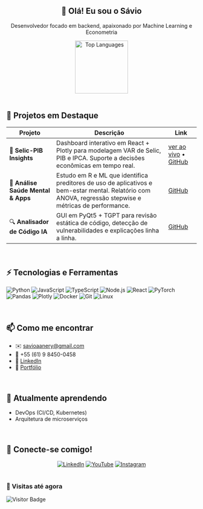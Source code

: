 <!-- README.md para perfil do GitHub do Sávio (nizpew) -->

<h2 align="center">👋 Olá! Eu sou o Sávio</h2>
<p align="center">Desenvolvedor focado em backend, apaixonado por Machine Learning e Econometria</p>

<div align="center">
  <img src="https://github-readme-stats.vercel.app/api/top-langs?username=nizpew&locale=en&layout=compact&langs_count=6&theme=dracula&hide_border=false" height="140" alt="Top Languages" />
</div>

<br />

## 🔭 Projetos em Destaque

| Projeto | Descrição | Link |
| ------- | --------- | ---- |
| 🚀 **Selic-PIB Insights** | Dashboard interativo em React + Plotly para modelagem VAR de Selic, PIB e IPCA. Suporte a decisões econômicas em tempo real. | [ver ao vivo](https://selic-pib-insights.lovable.app/) • [GitHub](https://github.com/nizpew/selic-pib-insights) |
| 🧠 **Análise Saúde Mental & Apps** | Estudo em R e ML que identifica preditores de uso de aplicativos e bem-estar mental. Relatório com ANOVA, regressão stepwise e métricas de performance. | [GitHub](https://github.com/nizpew/appusage-mentalhealth_data-analisys-with-ML) |
| 🔍 **Analisador de Código IA** | GUI em PyQt5 + TGPT para revisão estática de código, detecção de vulnerabilidades e explicações linha a linha. | [GitHub](https://github.com/nizpew/AI-code-analysis) |

<br />

## ⚡ Tecnologias e Ferramentas

![Python](https://img.shields.io/badge/-Python-black?style=flat-square&logo=python)
![JavaScript](https://img.shields.io/badge/-JavaScript-black?style=flat-square&logo=javascript)
![TypeScript](https://img.shields.io/badge/-TypeScript-black?style=flat-square&logo=typescript)
![Node.js](https://img.shields.io/badge/-Node.js-black?style=flat-square&logo=node.js)
![React](https://img.shields.io/badge/-React-black?style=flat-square&logo=react)
![PyTorch](https://img.shields.io/badge/-PyTorch-black?style=flat-square&logo=pytorch)
![Pandas](https://img.shields.io/badge/-Pandas-black?style=flat-square&logo=pandas)
![Plotly](https://img.shields.io/badge/-Plotly-black?style=flat-square&logo=plotly)
![Docker](https://img.shields.io/badge/-Docker-black?style=flat-square&logo=docker)
![Git](https://img.shields.io/badge/-Git-black?style=flat-square&logo=git)
![Linux](https://img.shields.io/badge/-Linux-black?style=flat-square&logo=linux)

<br />

## 📫 Como me encontrar

- ✉️ savioaanery@gmail.com
- 📱 +55 (61) 9 8450-0458
- 🔗 [LinkedIn](https://www.linkedin.com/in/seu-perfil)
- 🔗 [Portfólio](https://github.com/nizpew)

<br />

## 🌱 Atualmente aprendendo

- DevOps (CI/CD, Kubernetes)
- Arquitetura de microserviços

<br />

## 🎉 Conecte-se comigo!
<div align="center">
  <a href="https://www.linkedin.com/in/seu-perfil" target="_blank"><img src="https://img.shields.io/static/v1?message=LinkedIn&logo=linkedin&style=for-the-badge&color=0077B5" alt="LinkedIn" /></a>
  <a href="https://youtube.com/seucanal" target="_blank"><img src="https://img.shields.io/static/v1?message=YouTube&logo=youtube&style=for-the-badge&color=FF0000" alt="YouTube" /></a>
  <a href="https://instagram.com/seuperfil" target="_blank"><img src="https://img.shields.io/static/v1?message=Instagram&logo=instagram&style=for-the-badge&color=E4405F" alt="Instagram" /></a>
</div>

<br />

### 👀 Visitas até agora

![Visitor Badge](https://visitor-badge.laobi.icu/badge?page_id=nizpew.nizpew)
